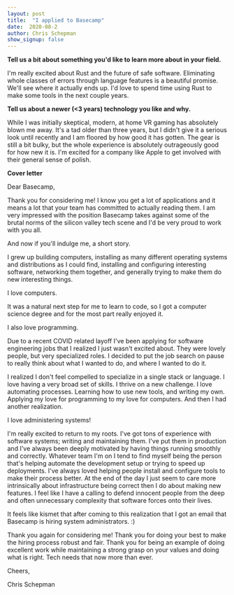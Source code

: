 ```yaml
---
layout: post
title:  "I applied to Basecamp"
date:  2020-08-2
author: Chris Schepman
show_signup: false
---
```


**Tell us a bit about something you'd like to learn more about in your field.**

I'm really excited about Rust and the future of safe software. Eliminating whole classes of errors through language features is a beautiful promise. We'll see where it actually ends up. I'd love to spend time using Rust to make some tools in the next couple years.

**Tell us about a newer (<3 years) technology you like and why.**

While I was initially skeptical, modern, at home VR gaming has absolutely blown me away. It's a tad older than three years, but I didn't give it a serious look until recently and I am floored by how good it has gotten. The gear is still a bit bulky, but the whole experience is absolutely outrageously good for how new it is. I'm excited for a company like Apple to get involved with their general sense of polish.

**Cover letter**

Dear Basecamp,

Thank you for considering me! I know you get a lot of applications and it means a lot that your team has committed to actually reading them. I am very impressed with the position Basecamp takes against some of the brutal norms of the silicon valley tech scene and I'd be very proud to work with you all.

And now if you'll indulge me, a short story.

I grew up building computers, installing as many different operating systems and distributions as I could find, installing and configuring interesting software, networking them together, and generally trying to make them do new interesting things.

I love computers.

It was a natural next step for me to learn to code, so I got a computer science degree and for the most part really enjoyed it.

I also love programming.

Due to a recent COVID related layoff I've been applying for software engineering jobs that I realized I just wasn't excited about. They were lovely people, but very specialized roles. I decided to put the job search on pause to really think about what I wanted to do, and where I wanted to do it.

I realized I don't feel compelled to specialize in a single stack or language. I love having a very broad set of skills. I thrive on a new challenge. I love automating processes. Learning how to use new tools, and writing my own. Applying my love for programming to my love for computers. And then I had another realization.

I love administering systems!

I'm really excited to return to my roots. I've got tons of experience with software systems; writing and maintaining them. I've put them in production and I've always been deeply motivated by having things running smoothly and correctly. Whatever team I'm on I tend to find myself being the person that's helping automate the development setup or trying to speed up deployments. I've always loved helping people install and configure tools to make their process better. At the end of the day I just seem to care more intrinsically about infrastructure being correct then I do about making new features. I feel like I have a calling to defend innocent people from the deep and often unnecessary complexity that software forces onto their lives.

It feels like kismet that after coming to this realization that I got an email that Basecamp is hiring system administrators. :)

Thank you again for considering me! Thank you for doing your best to make the hiring process robust and fair. Thank you for being an example of doing excellent work while maintaining a strong grasp on your values and doing what is right. Tech needs that now more than ever.

Cheers,

Chris Schepman
